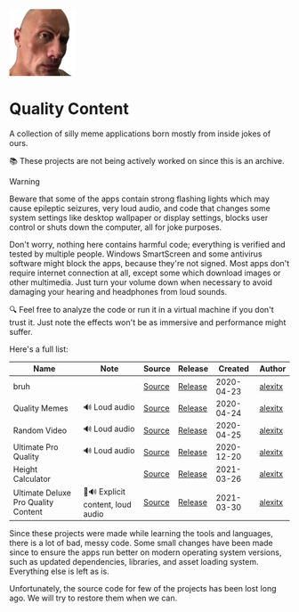 <img src="assets/dwayne-johnson.png">

# Quality Content

A collection of silly meme applications born mostly from inside jokes of ours.

📚 These projects are not being actively worked on since this is an archive.

> [!WARNING]
> Beware that some of the apps contain strong flashing lights which may cause epileptic seizures, very loud audio, and
> code that changes some system settings like desktop wallpaper or display settings, blocks user control or shuts down
> the computer, all for joke purposes.

Don't worry, nothing here contains harmful code; everything is verified and tested by multiple people. Windows
SmartScreen and some antivirus software might block the apps, because they're not signed. Most apps don't require
internet connection at all, except some which download images or other multimedia. Just turn your volume down when
necessary to avoid damaging your hearing and headphones from loud sounds.

🔍 Feel free to analyze the code or run it in a virtual machine if you don't trust it. Just note the effects won't be as
immersive and performance might suffer.

Here's a full list:

| Name                                | Note                              | Source                                | Release                                 | Created    | Author             |
|-------------------------------------|-----------------------------------|---------------------------------------|---------------------------------------- |------------|--------------------|
| bruh                                |                                   | [Source][bruh-source]                 | [Release][bruh-release]                 | 2020-04-23 | [alexitx][alexitx] |
| Quality Memes                       | 🔊 Loud audio                     | [Source][quality-memes-source]        | [Release][quality-memes-release]        | 2020-04-24 | [alexitx][alexitx] |
| Random Video                        | 🔊 Loud audio                     | [Source][random-video-source]         | [Release][random-video-release]         | 2020-04-25 | [alexitx][alexitx] |
| Ultimate Pro Quality                | 🔊 Loud audio                     | [Source][ultimate-pro-quality-source] | [Release][ultimate-pro-quality-release] | 2020-12-20 | [alexitx][alexitx] |
| Height Calculator                   |                                   | [Source][height-calculator-source]    | [Release][height-calculator-release]    | 2021-03-26 | [alexitx][alexitx] |
| Ultimate Deluxe Pro Quality Content | 🔞🔊 Explicit content, loud audio | [Source][udpqc-source]                | [Release][udpqc-release]                | 2021-03-30 | [alexitx][alexitx] |

Since these projects were made while learning the tools and languages, there is a lot of bad, messy code. Some small
changes have been made since to ensure the apps run better on modern operating system versions, such as updated
dependencies, libraries, and asset loading system. Everything else is left as is.

Unfortunately, the source code for few of the projects has been lost long ago. We will try to restore them when we can.


<!-- Links -->

[bruh-source]: https://github.com/quality-programming/quality-content/blob/master/bruh
[bruh-release]: https://github.com/quality-programming/quality-content/releases/download/downloads/bruh_v1.1.7z
[quality-memes-source]: https://github.com/quality-programming/quality-content/blob/master/quality-memes
[quality-memes-release]: https://github.com/quality-programming/quality-content/releases/download/downloads/Quality_Memes_v1.1.7z
[random-video-source]: https://github.com/quality-programming/quality-content/blob/master/random-video
[random-video-release]: https://github.com/quality-programming/quality-content/releases/download/downloads/Random_Video_v1.1.7z
[ultimate-pro-quality-source]: https://github.com/quality-programming/quality-content/blob/master/ultimate-pro-quality
[ultimate-pro-quality-release]: https://github.com/quality-programming/quality-content/releases/download/downloads/Ultimate_Pro_Quality_v1.1.7z
[height-calculator-source]: https://github.com/quality-programming/quality-content/blob/master/height-calculator
[height-calculator-release]: https://github.com/quality-programming/quality-content/releases/download/downloads/Height_Calculator_v1.1.7z
[udpqc-source]: https://github.com/quality-programming/quality-content/blob/master/ultimate-deluxe-pro-quality-content
[udpqc-release]: https://github.com/quality-programming/quality-content/releases/download/downloads/Ultimate_Deluxe_Pro_Quality_Content_v1.3.7z

[alexitx]: https://github.com/alexitx
[stekatag]: https://github.com/stekatag
